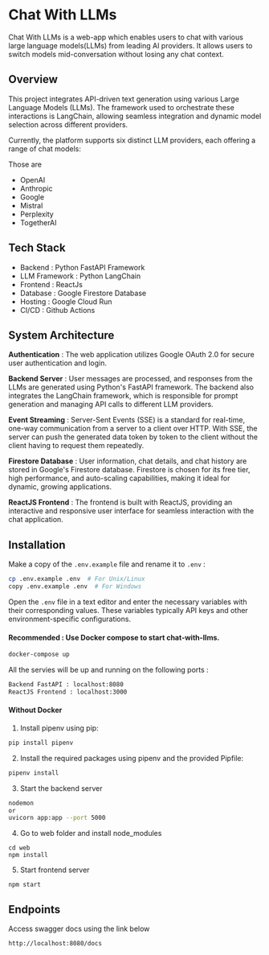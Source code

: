 
# Chat With LLMs

Chat With LLMs is a web-app which enables users to chat with various large language models(LLMs) from leading AI providers.
It allows users to switch models mid-conversation without losing any chat context.

## Overview 

This project integrates API-driven text generation using various Large Language Models (LLMs). The framework used to orchestrate these interactions is LangChain, allowing seamless integration and dynamic model selection across different providers.

Currently, the platform supports six distinct LLM providers, each offering a range of chat models:

Those are 
- OpenAI
- Anthropic
- Google
- Mistral
- Perplexity
- TogetherAI


## Tech Stack

- Backend : Python FastAPI Framework
- LLM Framework : Python LangChain
- Frontend : ReactJs
- Database : Google Firestore Database
- Hosting : Google Cloud Run
- CI/CD : Github Actions

## System Architecture

**Authentication** : The web application utilizes Google OAuth 2.0 for secure user authentication and login.

**Backend Server** : User messages are processed, and responses from the LLMs are generated using Python's FastAPI framework. The backend also integrates the LangChain framework, which is responsible for prompt generation and managing API calls to different LLM providers.

**Event Streaming** : Server-Sent Events (SSE) is a standard for real-time, one-way communication from a server to a client over HTTP. With SSE, the server can push the generated data token by token to the client without the client having to request them repeatedly.

**Firestore Database** : User information, chat details, and chat history are stored in Google's Firestore database. Firestore is chosen for its free tier, high performance, and auto-scaling capabilities, making it ideal for dynamic, growing applications.


**ReactJS Frontend** : The frontend is built with ReactJS, providing an interactive and responsive user interface for seamless interaction with the chat application. 

## Installation

Make a copy of the `.env.example` file and rename it to `.env` :

```bash
cp .env.example .env  # For Unix/Linux
copy .env.example .env  # For Windows
```

Open the `.env` file in a text editor and enter the necessary variables with their corresponding values. These variables typically API keys and other environment-specific configurations.

#### Recommended : Use Docker compose to start chat-with-llms.

```bash
docker-compose up
```

All the servies will be up and running on the following ports : 

```bash
Backend FastAPI : localhost:8080
ReactJS Frontend : localhost:3000
```

#### Without Docker 

1. Install pipenv using pip:
```bash
pip install pipenv
```

2. Install the required packages using pipenv and the provided Pipfile:

```bash
pipenv install
```

3. Start the backend server 
```bash
nodemon 
or 
uvicorn app:app --port 5000
```

4. Go to web folder and install node_modules
```
cd web
npm install
```

5. Start frontend server 
```
npm start
```

## Endpoints 

Access swagger docs using the link below

```bash
http://localhost:8080/docs
```
